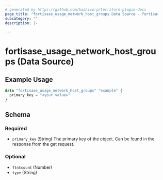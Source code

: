 ```yaml
---
# generated by https://github.com/hashicorp/terraform-plugin-docs
page_title: "fortisase_usage_network_host_groups Data Source - fortisase"
subcategory: ""
description: |-
  
---
```


# fortisase_usage_network_host_groups (Data Source)



## Example Usage

```terraform
data "fortisase_usage_network_host_groups" "example" {
  primary_key = "<your_value>"
}
```

<!-- schema generated by tfplugindocs -->
## Schema

### Required

- `primary_key` (String) The primary key of the object. Can be found in the response from the get request.

### Optional

- `ftntcount` (Number)
- `type` (String)
